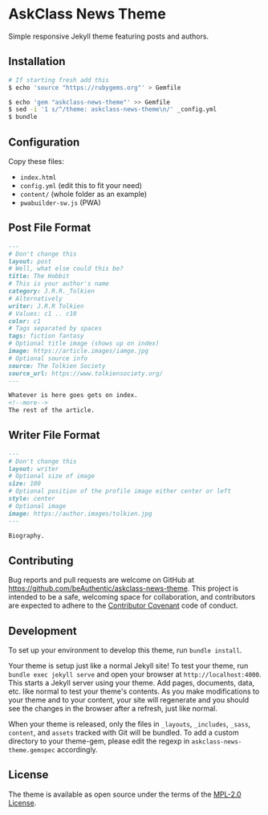 # AskClass News Theme

Simple responsive Jekyll theme featuring posts and authors.

## Installation

```sh
# If starting fresh add this
$ echo 'source "https://rubygems.org"' > Gemfile

$ echo 'gem "askclass-news-theme"' >> Gemfile
$ sed -i '1 s/^/theme: askclass-news-theme\n/' _config.yml
$ bundle
```

## Configuration

Copy these files:
- `index.html`
- `config.yml` (edit this to fit your need)
- `content/` (whole folder as an example)
- `pwabuilder-sw.js` (PWA)

## Post File Format

```md
---
# Don't change this
layout: post
# Well, what else could this be?
title: The Hobbit
# This is your author's name
category: J.R.R._Tolkien
# Alternatively
writer: J.R.R Tolkien
# Values: c1 .. c10
color: c1
# Tags separated by spaces
tags: fiction fantasy
# Optional title image (shows up on index)
image: https://article.images/iamge.jpg
# Optional source info
source: The Tolkien Society
source_url: https://www.tolkiensociety.org/
---

Whatever is here goes gets on index.
<!--more-->
The rest of the article.
```

## Writer File Format

```md
---
# Don't change this
layout: writer
# Optional size of image
size: 100
# Optional position of the profile image either center or left
style: center
# Optional image
image: https://author.images/tolkien.jpg
---

Biography.
```

## Contributing

Bug reports and pull requests are welcome on GitHub at https://github.com/beAuthentic/askclass-news-theme.
This project is intended to be a safe, welcoming space for collaboration, and contributors are
expected to adhere to the [Contributor Covenant] code of conduct.

## Development

To set up your environment to develop this theme, run `bundle install`.

Your theme is setup just like a normal Jekyll site!
To test your theme, run `bundle exec jekyll serve` and open your browser at `http://localhost:4000`.
This starts a Jekyll server using your theme. Add pages, documents, data, etc. like normal to test your theme's contents.
As you make modifications to your theme and to your content,
your site will regenerate and you should see the changes in the browser after a refresh, just like normal.

When your theme is released, only the files in `_layouts`, `_includes`, `_sass`, `content`, and `assets`
tracked with Git will be bundled.
To add a custom directory to your theme-gem, please edit the regexp in `askclass-news-theme.gemspec` accordingly.

## License

The theme is available as open source under the terms of the [MPL-2.0 License].

[Manifest Categories]: https://developer.mozilla.org/en-US/docs/Web/Manifest/categories
[Google Fonts]: https://fonts.google.com/
[MPL-2.0 License]: https://opensource.org/licenses/MPL-2.0
[Contributor Covenant]: http://contributor-covenant.org
